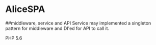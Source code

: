 # AliceSPA
##middleware, service and API
Service may implemented a singleton pattern for middleware and DI'ed for API to call it.

PHP 5.6